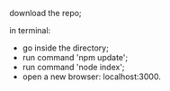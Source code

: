 download the repo;

in terminal: 
- go inside the directory;
- run command 'npm update';
- run command 'node index';
- open a new browser: localhost:3000.